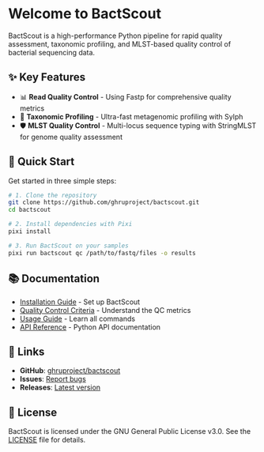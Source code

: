# Welcome to BactScout

BactScout is a high-performance Python pipeline for rapid quality assessment, taxonomic profiling, and MLST-based quality control of bacterial sequencing data.

## ✨ Key Features

- 📊 **Read Quality Control** - Using Fastp for comprehensive quality metrics
- 🔬 **Taxonomic Profiling** - Ultra-fast metagenomic profiling with Sylph
- 🛡️ **MLST Quality Control** - Multi-locus sequence typing with StringMLST for genome quality assessment

## 🚀 Quick Start

Get started in three simple steps:

```bash
# 1. Clone the repository
git clone https://github.com/ghruproject/bactscout.git
cd bactscout

# 2. Install dependencies with Pixi
pixi install

# 3. Run BactScout on your samples
pixi run bactscout qc /path/to/fastq/files -o results
```

## 📚 Documentation

- [Installation Guide](getting-started/installation.md) - Set up BactScout
- [Quality Control Criteria](guide/quality-control.md) - Understand the QC metrics
- [Usage Guide](usage/qc-command.md) - Learn all commands
- [API Reference](reference/api.md) - Python API documentation

## 🔗 Links

- **GitHub**: [ghruproject/bactscout](https://github.com/ghruproject/bactscout)
- **Issues**: [Report bugs](https://github.com/ghruproject/bactscout/issues)
- **Releases**: [Latest version](https://github.com/ghruproject/bactscout/releases)

## 📜 License

BactScout is licensed under the GNU General Public License v3.0. See the [LICENSE](https://github.com/ghruproject/bactscout/blob/main/LICENSE) file for details.
